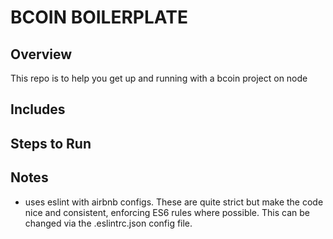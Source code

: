 # BCOIN BOILERPLATE
## Overview
This repo is to help you get up and running with a bcoin project on node

## Includes

## Steps to Run

## Notes
* uses eslint with airbnb configs. These are quite strict but make the code nice and consistent, enforcing ES6 rules where possible. This can be changed via the .eslintrc.json config file.

